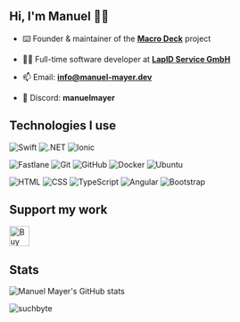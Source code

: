 ## Hi, I'm Manuel 👋🏻

- ⌨️ Founder & maintainer of the [**Macro Deck**](https://github.com/Macro-Deck-App) project

- 👨‍💻 Full-time software developer at **[LapID Service GmbH](https://www.lapid.de/)**

- 📫 Email: **info@manuel-mayer.dev**

- 💬 Discord: **manuelmayer**

## Technologies I use
![Swift](https://img.shields.io/badge/swift-df5e44?style=for-the-badge&logo=swift&logoColor=white)
![.NET](https://img.shields.io/badge/.net-512bd4?style=for-the-badge&logo=dotnet&logoColor=white)
![Ionic](https://img.shields.io/badge/ionic-498aff?style=for-the-badge&logo=ionic&logoColor=white)

![Fastlane](https://img.shields.io/badge/fastlane-93c161?style=for-the-badge&logo=fastlane&logoColor=white)
![Git](https://img.shields.io/badge/Git-f54d27?style=for-the-badge&logo=Git&logoColor=white)
![GitHub](https://img.shields.io/badge/github-2dba4e?style=for-the-badge&logo=github&logoColor=white)
![Docker](https://img.shields.io/badge/docker-0db7ed?style=for-the-badge&logo=docker&logoColor=white)
![Ubuntu](https://img.shields.io/badge/Ubuntu-dd4814?style=for-the-badge&logo=Ubuntu&logoColor=white)

![HTML](https://img.shields.io/badge/html5-e44d26?style=for-the-badge&logo=html5&logoColor=white)
![CSS](https://img.shields.io/badge/css3-0070ba?style=for-the-badge&logo=css3&logoColor=white)
![TypeScript](https://img.shields.io/badge/TypeScript-3178c6?style=for-the-badge&logo=typescript&logoColor=white)
![Angular](https://img.shields.io/badge/Angular-dd0031?style=for-the-badge&logo=Angular&logoColor=white)
![Bootstrap](https://img.shields.io/badge/Bootstrap-702cf4?style=for-the-badge&logo=Bootstrap&logoColor=white)

## Support my work

<a href='https://ko-fi.com/D1D5KXS5B' target='_blank'><img height='42' style='border:0px;height:36px;' src='https://storage.ko-fi.com/cdn/kofi3.png?v=3' border='0' alt='Buy Me a Coffee at ko-fi.com' /></a>

## Stats
![Manuel Mayer's GitHub stats](https://github-readme-stats.vercel.app/api?username=manuelmayer-dev&show_icons=true&theme=transparent)

<p align="left"> <img src="https://komarev.com/ghpvc/?username=suchbyte" alt="suchbyte" /> </p>
